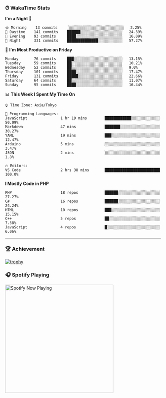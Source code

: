 ### ⏰ WakaTime Stats


<!--START_SECTION:waka-->
**I'm a Night 🦉** 

```text
🌞 Morning    13 commits     ░░░░░░░░░░░░░░░░░░░░░░░░░   2.25% 
🌆 Daytime    141 commits    ██████░░░░░░░░░░░░░░░░░░░   24.39% 
🌃 Evening    93 commits     ████░░░░░░░░░░░░░░░░░░░░░   16.09% 
🌙 Night      331 commits    ██████████████░░░░░░░░░░░   57.27%

```
📅 **I'm Most Productive on Friday** 

```text
Monday       76 commits     ███░░░░░░░░░░░░░░░░░░░░░░   13.15% 
Tuesday      59 commits     ██░░░░░░░░░░░░░░░░░░░░░░░   10.21% 
Wednesday    52 commits     ██░░░░░░░░░░░░░░░░░░░░░░░   9.0% 
Thursday     101 commits    ████░░░░░░░░░░░░░░░░░░░░░   17.47% 
Friday       131 commits    █████░░░░░░░░░░░░░░░░░░░░   22.66% 
Saturday     64 commits     ██░░░░░░░░░░░░░░░░░░░░░░░   11.07% 
Sunday       95 commits     ████░░░░░░░░░░░░░░░░░░░░░   16.44%

```


📊 **This Week I Spent My Time On** 

```text
⌚︎ Time Zone: Asia/Tokyo

💬 Programming Languages: 
JavaScript               1 hr 19 mins        ████████████░░░░░░░░░░░░░   50.09% 
Markdown                 47 mins             ███████░░░░░░░░░░░░░░░░░░   30.27% 
YAML                     19 mins             ███░░░░░░░░░░░░░░░░░░░░░░   12.47% 
Arduino                  5 mins              ░░░░░░░░░░░░░░░░░░░░░░░░░   3.47% 
JSON                     2 mins              ░░░░░░░░░░░░░░░░░░░░░░░░░   1.8%

🔥 Editors: 
VS Code                  2 hrs 38 mins       █████████████████████████   100.0%

```

**I Mostly Code in PHP** 

```text
PHP                      18 repos            ██████░░░░░░░░░░░░░░░░░░░   27.27% 
C#                       16 repos            ██████░░░░░░░░░░░░░░░░░░░   24.24% 
HTML                     10 repos            ███░░░░░░░░░░░░░░░░░░░░░░   15.15% 
C++                      5 repos             ██░░░░░░░░░░░░░░░░░░░░░░░   7.58% 
JavaScript               4 repos             █░░░░░░░░░░░░░░░░░░░░░░░░   6.06%

```



<!--END_SECTION:waka-->

---

### 🏆 Achievement

[![trophy](https://github-profile-trophy.vercel.app/?username=Slime-hatena&theme=flat&no-bg=true&no-frame=true&column=8)](https://github.com/ryo-ma/github-profile-trophy)

### 🎧 Spotify Playing

[<img src="https://spotify-now-playing-slime-hatena.vercel.app/api/spotify-playing" alt="Spotify Now Playing" width="350" />](https://open.spotify.com/user/slime_hatena)

<!--
**Slime-hatena/Slime-hatena** is a ✨ _special_ ✨ repository because its `README.md` (this file) appears on your GitHub profile.

Here are some ideas to get you started:

- 🔭 I’m currently working on ...
- 🌱 I’m currently learning ...
- 👯 I’m looking to collaborate on ...
- 🤔 I’m looking for help with ...
- 💬 Ask me about ...
- 📫 How to reach me: ...
- 😄 Pronouns: ...
- ⚡ Fun fact: ...
-->
